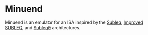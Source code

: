 # Minuend
Minuend is an emulator for an ISA inspired by the [Subleq](https://esolangs.org/wiki/Subleq), [Improved SUBLEQ](https://techtinkering.com/2009/05/15/improving-the-standard-subleq-oisc-architecture/), and [SubleqΘ](https://janders.eecg.utoronto.ca/pdfs/esl.pdf) architectures.
